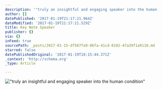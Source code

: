```yaml
---
description: '"truly an insightful and engaging speaker into the human condition"'
author: []
datePublished: '2017-01-19T21:17:21.964Z'
dateModified: '2017-01-19T21:17:21.529Z'
title: Key Note Speaker
publisher: {}
via: {}
inFeed: true
sourcePath: _posts/2017-01-15-df567fa9-86fa-41cd-8192-47a39f1a9110.md
starred: false
datePublishedOriginal: '2017-01-19T18:15:44.371Z'
_context: 'http://schema.org'
_type: Article

---
```

!["truly an insightful and engaging speaker into the human condition"](https://the-grid-user-content.s3-us-west-2.amazonaws.com/4edf3f9c-4534-4d35-9332-b4689fd0ad8d.jpg)